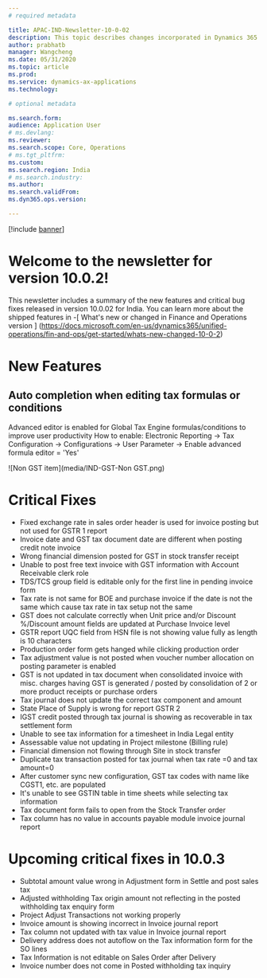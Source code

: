 ```yaml
---
# required metadata

title: APAC-IND-Newsletter-10-0-02
description: This topic describes changes incorporated in Dynamics 365 Application version 10-0-02
author: prabhatb
manager: Wangcheng
ms.date: 05/31/2020
ms.topic: article
ms.prod: 
ms.service: dynamics-ax-applications
ms.technology: 

# optional metadata

ms.search.form: 
audience: Application User
# ms.devlang: 
ms.reviewer: 
ms.search.scope: Core, Operations
# ms.tgt_pltfrm: 
ms.custom: 
ms.search.region: India
# ms.search.industry: 
ms.author: 
ms.search.validFrom: 
ms.dyn365.ops.version: 

---
```

[!include [banner](../includes/banner.md)]

# Welcome to the newsletter for version 10.0.2! 

This newsletter includes a summary of the new features and critical bug fixes released in version 10.0.02 for India.
You can learn more about the shipped features in 
-[ What's new or changed in Finance and Operations version ] (https://docs.microsoft.com/en-us/dynamics365/unified-operations/fin-and-ops/get-started/whats-new-changed-10-0-2)

# New Features
## Auto completion when editing tax formulas or conditions
Advanced editor is enabled for Global Tax Engine formulas/conditions to improve user productivity
How to enable: Electronic Reporting -> Tax Configuration -> Configurations -> User Parameter -> Enable advanced formula editor = 'Yes'

 ![Non GST item](media/IND-GST-Non GST.png)

# Critical Fixes 

- Fixed exchange rate in sales order header is used for invoice posting but not used for GSTR 1 report 
-	Invoice date and GST tax document date are different when posting credit note invoice 
-	Wrong financial dimension posted for GST in stock transfer receipt 
-	Unable to post free text invoice with GST information with Account Receivable clerk role 
-	TDS/TCS group field is editable only for the first line in pending invoice form  
-	Tax rate is not same for BOE and purchase invoice if the date is not the same which cause tax rate in tax setup not the same 
-	GST does not calculate correctly when Unit price and/or Discount %/Discount amount fields are updated at Purchase Invoice level 
-	GSTR report UQC field from HSN file is not showing value fully as length is 10 characters 
-	Production order form gets hanged while clicking production order 
-	Tax adjustment value is not posted when voucher number allocation on posting parameter is enabled 
-	GST is not updated in tax document when consolidated invoice with misc. charges having GST  is generated / posted  by consolidation of 2 or more product receipts or purchase orders  
-	Tax journal does not update the correct tax component and amount  
-	State Place of Supply is wrong for report GSTR 2 
-	IGST credit posted through tax journal is showing as recoverable in tax settlement form 
-	Unable to see tax information for a timesheet in India Legal entity 
-	Assessable value not updating in Project milestone (Billing rule) 
-	Financial dimension not flowing through Site in stock transfer 
-	Duplicate tax transaction posted for tax journal when tax rate =0 and tax amount=0 
-	After customer sync new configuration, GST tax codes with name like CGST1, etc. are populated 
-	It's unable to see GSTIN table in time sheets while selecting tax information 
-	Tax document form fails to open from the Stock Transfer order 
-	Tax column has no value in accounts payable module invoice journal report

# Upcoming critical fixes in 10.0.3 

- Subtotal amount value wrong in Adjustment form in Settle and post sales tax
-	Adjusted withholding Tax origin amount not reflecting in the posted withholding tax enquiry form
-	Project Adjust Transactions not working properly 
-	Invoice amount is showing incorrect in Invoice journal report
-	Tax column not updated with tax value in Invoice journal report
-	Delivery address does not autoflow on the Tax information form for the SO lines
-	Tax Information is not editable on Sales Order after Delivery
-	Invoice number does not come in Posted withholding tax inquiry
 
